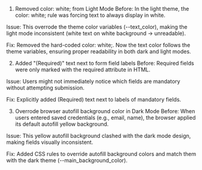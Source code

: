1. Removed color: white; from Light Mode
Before: In the light theme, the color: white; rule was forcing text to always display in white.

Issue: This overrode the theme color variables (--text_color), making the light mode inconsistent (white text on white background → unreadable).

Fix: Removed the hard-coded color: white;. Now the text color follows the theme variables, ensuring proper readability in both dark and light modes.

2. Added "(Required)" text next to form field labels
Before: Required fields were only marked with the required attribute in HTML.

Issue: Users might not immediately notice which fields are mandatory without attempting submission.

Fix: Explicitly added (Required) text next to labels of mandatory fields.

3. Overrode browser autofill background color in Dark Mode
Before: When users entered saved credentials (e.g., email, name), the browser applied its default autofill yellow background.

Issue: This yellow autofill background clashed with the dark mode design, making fields visually inconsistent.

Fix: Added CSS rules to override autofill background colors and match them with the dark theme (--main_background_color).

